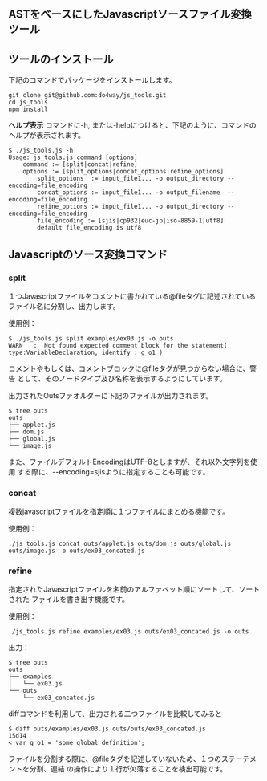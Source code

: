 ASTをベースにしたJavascriptソースファイル変換ツール
----

## ツールのインストール

下記のコマンドでパッケージをインストールします。
```
git clone git@github.com:do4way/js_tools.git
cd js_tools
npm install
```

**ヘルプ表示**
コマンドに-h, または-helpにつけると、下記のように、コマンドのヘルプが表示されます。

```
$ ./js_tools.js -h
Usage: js_tools.js command [options]
    command := [split|concat|refine]
    options := [split_options|concat_options|refine_options]
        split_options  := input_file1... -o output_directory --encoding=file_encoding
        concat_options := input_file1... -o output_filename  --encoding=file_encoding
        refine_options := input_file1... -o output_directory --encoding=file_encoding
        file_encoding := [sjis|cp932|euc-jp|iso-8859-1|utf8]
        default file_encoding is utf8
```

## Javascriptのソース変換コマンド

### split

１つJavascriptファイルをコメントに書かれている@fileタグに記述されている
ファイル名に分割し、出力します。

使用例：
```
$ ./js_tools.js split examples/ex03.js -o outs
WARN   :  Not found expected comment block for the statement( type:VariableDeclaration, identify : g_o1 )
```
コメントやもしくは、コメントブロックに@fileタグが見つからない場合に、警告
として、そのノードタイプ及び名称を表示するようにしています。

出力されたOutsファオルダーに下記のファイルが出力されます。

```
$ tree outs
outs
├── applet.js
├── dom.js
├── global.js
└── image.js
```

また、ファイルデフォルトEncodingはUTF-8としますが、それ以外文字列を使用
する際に、--encoding=sjisように指定することも可能です。


### concat

複数javascriptファイルを指定順に１つファイルにまとめる機能です。

使用例：
```
./js_tools.js concat outs/applet.js outs/dom.js outs/global.js outs/image.js -o outs/ex03_concated.js
```


### refine

指定されたJavascriptファイルを名前のアルファベット順にソートして、ソートされた
ファイルを書き出す機能です。

使用例：
```
./js_tools.js refine examples/ex03.js outs/ex03_concated.js -o outs
```

出力：
```
$ tree outs
outs
├── examples
│   └── ex03.js
└── outs
    └── ex03_concated.js
```

diffコマンドを利用して、出力される二つファイルを比較してみると
```
$ diff outs/examples/ex03.js outs/outs/ex03_concated.js
15d14
< var g_o1 = 'some global definition';
```
ファイルを分割する際に、@fileタグを記述していないため、１つのステーテメントを分割、連結
の操作により１行が欠落することを検出可能です。
